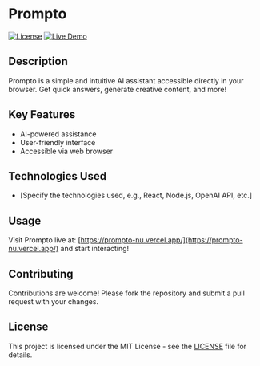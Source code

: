 # Prompto

[![License](https://img.shields.io/badge/License-MIT-blue.svg)](LICENSE)
[![Live Demo](https://img.shields.io/badge/Demo-Live-brightgreen)](https://prompto-nu.vercel.app/)

## Description

Prompto is a simple and intuitive AI assistant accessible directly in your browser.  Get quick answers, generate creative content, and more!

## Key Features

*   AI-powered assistance
*   User-friendly interface
*   Accessible via web browser

## Technologies Used

*   [Specify the technologies used, e.g., React, Node.js, OpenAI API, etc.]

## Usage

Visit Prompto live at: [https://prompto-nu.vercel.app/](https://prompto-nu.vercel.app/) and start interacting!

## Contributing

Contributions are welcome!  Please fork the repository and submit a pull request with your changes.

## License

This project is licensed under the MIT License - see the [LICENSE](LICENSE) file for details.
